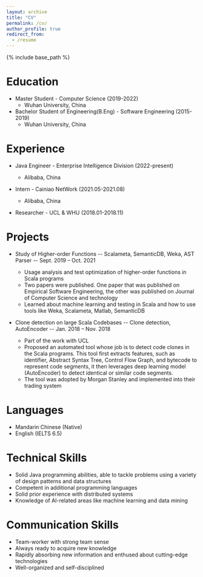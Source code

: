 ```yaml
---
layout: archive
title: "CV"
permalink: /cv/
author_profile: true
redirect_from:
  - /resume
---
```

{% include base_path %}

Education
=========

* Master Student - Computer Science (2019-2022)
  * Wuhan University, China
* Bachelor Student of Engineering(B.Eng) - Software Engineering  (2015-2019)
  * Wuhan University, China


Experience
=========

* Java Engineer - Enterprise Intelligence Division (2022-present)
  * Alibaba, China

* Intern - Cainiao NetWork (2021.05-2021.08)
  * Alibaba, China

* Researcher - UCL & WHU (2018.01-2018.11)

Projects
=========

* Study of Higher-order Functions -- Scalameta, SemanticDB, Weka, AST Parser   --  Sept. 2019 – Oct. 2021
  * Usage analysis and test optimization of higher-order functions in Scala programs
  * Two papers were published. One paper that was published on Empirical Software Engineering, the other was published on Journal of Computer Science and technology
  * Learned about machine learning and testing in Scala and how to use tools like Weka, Scalameta, Matlab, SemanticDB

* Clone detection on large Scala Codebases -- Clone detection, AutoEncoder   --    Jan. 2018 – Nov. 2018
  * Part of the work with UCL
  * Proposed an automated tool whose job is to detect code clones in the Scala programs. This tool first extracts features, such as identifier, Abstract Syntax Tree, Control Flow Graph, and bytecode to represent code segments, it then leverages deep learning model (AutoEncoder) to detect identical or similar code segments.
  * The tool was adopted by Morgan Stanley and implemented into their trading system


Languages
=========

* Mandarin Chinese (Native)
* English (IELTS 6.5)


Technical Skills
=========

* Solid Java programming abilities, able to tackle problems using a variety of design patterns and data structures
* Competent in additional programming languages
* Solid prior experience with distributed systems
* Knowledge of AI-related areas like machine learning and data mining

Communication Skills
=========

* Team-worker with strong team sense
* Always ready to acquire new knowledge
* Rapidly absorbing new information and enthused about cutting-edge technologies
* Well-organized and self-disciplined